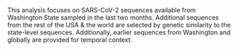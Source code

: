 This analysis focuses on SARS-CoV-2 sequences available from Washington State sampled in the last two months. Additional sequences from the rest of the USA & the world are selected by genetic similarity to the state-level sequences. Additionally, earlier sequences from Washington and globally are provided for temporal context.
